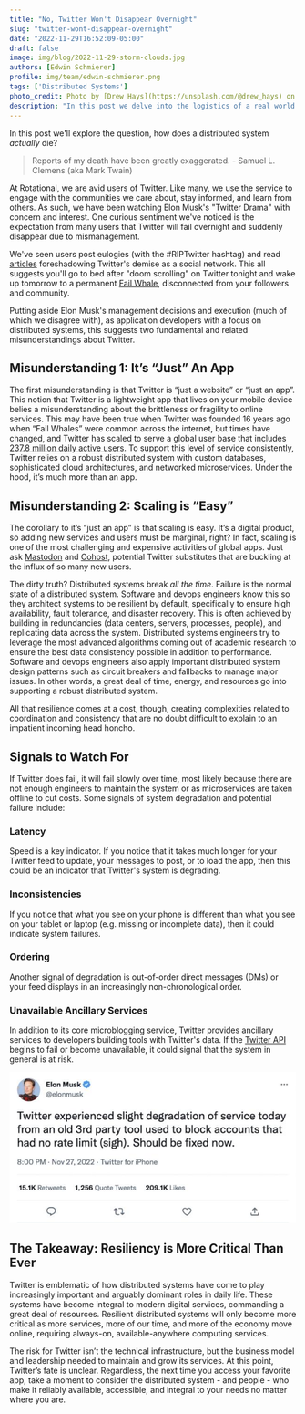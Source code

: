```yaml
---
title: "No, Twitter Won't Disappear Overnight"
slug: "twitter-wont-disappear-overnight"
date: "2022-11-29T16:52:09-05:00"
draft: false
image: img/blog/2022-11-29-storm-clouds.jpg
authors: [Edwin Schmierer]
profile: img/team/edwin-schmierer.png
tags: ['Distributed Systems']
photo_credit: Photo by [Drew Hays](https://unsplash.com/@drew_hays) on [Unsplash](https://unsplash.com/photos/JHHDUs23wjA)
description: "In this post we delve into the logistics of a real world distributed system, and explore what failure does and does not look like."
---
```



In this post we'll explore the question, how does a distributed system *actually* die?

<!--more-->

> Reports of my death have been greatly exaggerated. - Samuel L. Clemens (aka Mark Twain)

At Rotational, we are avid users of Twitter. Like many, we use the service to engage with the communities we care about, stay informed, and learn from others. As such, we have been watching Elon Musk's "Twitter Drama" with concern and interest. One curious sentiment we've noticed is the expectation from many users that Twitter will fail overnight and suddenly disappear due to mismanagement.

We've seen users post eulogies (with the #RIPTwitter hashtag) and read [articles](https://www.nytimes.com/2022/11/18/technology/elon-musk-twitter-workers-quit.html) foreshadowing Twitter's demise as a social network. This all suggests you'll go to bed after "doom scrolling" on Twitter tonight and wake up tomorrow to a permanent [Fail Whale](https://www.techopedia.com/definition/1987/fail-whale), disconnected from your followers and community.

Putting aside Elon Musk's management decisions and execution (much of which we disagree with), as application developers with a focus on distributed systems, this suggests two fundamental and related misunderstandings about Twitter.


## Misunderstanding 1: It’s “Just” An App

The first misunderstanding is that Twitter is “just a website” or “just an app”. This notion that Twitter is a lightweight app that lives on your mobile device belies a misunderstanding about the brittleness or fragility to online services. This may have been true when Twitter was founded 16 years ago when “Fail Whales” were common across the internet, but times have changed, and Twitter has scaled to serve a global user base that includes [237.8 million daily active users](https://s22.q4cdn.com/826641620/files/doc_financials/2022/q2/Final_Q2'22_Earnings_Release.pdf). To support this level of service consistently, Twitter relies on a robust distributed system with custom databases, sophisticated cloud architectures, and networked microservices. Under the hood, it’s much more than an app.

## Misunderstanding 2: Scaling is “Easy”

The corollary to it’s “just an app” is that scaling is easy. It’s a digital product, so adding new services and users must be marginal, right? In fact, scaling is one of the most challenging and expensive activities of global apps. Just ask [Mastodon](https://joinmastodon.org/) and [Cohost](https://cohost.org/rc/welcome), potential Twitter substitutes that are buckling at the influx of so many new users.

The dirty truth? Distributed systems break *all the time*. Failure is the normal state of a distributed system. Software and devops engineers know this so they architect systems to be resilient by default, specifically to ensure high availability, fault tolerance, and disaster recovery. This is often achieved by building in redundancies (data centers, servers, processes, people), and replicating data across the system. Distributed systems engineers try to leverage the most advanced algorithms coming out of academic research to ensure the best data consistency possible in addition to performance. Software and devops engineers also apply important distributed system design patterns such as circuit breakers and fallbacks to manage major issues. In other words, a great deal of time, energy, and resources go into supporting a robust distributed system.

All that resilience comes at a cost, though, creating complexities related to coordination and consistency that are no doubt difficult to explain to an impatient incoming head honcho.

## Signals to Watch For

If Twitter does fail, it will fail slowly over time, most likely because there are not enough engineers to maintain the system or as microservices are taken offline to cut costs. Some signals of system degradation and potential failure include:

### Latency
Speed is a key indicator. If you notice that it takes much longer for your Twitter feed to update, your messages to post, or to load the app, then this could be an indicator that Twitter's system is degrading.

### Inconsistencies
If you notice that what you see on your phone is different than what you see on your tablet or laptop (e.g. missing or incomplete data), then it could indicate system failures.

### Ordering
Another signal of degradation is out-of-order direct messages (DMs) or your feed displays in an increasingly non-chronological order.

### Unavailable Ancillary Services
In addition to its core microblogging service, Twitter provides ancillary services to developers building tools with Twitter's data. If the [Twitter API](https://developer.twitter.com/en/docs/twitter-api) begins to fail or become unavailable, it could signal that the system in general is at risk.

![elon tweet](img/blog/2022-11-29-elon.jpg)

## The Takeaway: Resiliency is More Critical Than Ever

Twitter is emblematic of how distributed systems have come to play increasingly important and arguably dominant roles in daily life. These systems have become integral to modern digital services, commanding a great deal of resources. Resilient distributed systems will only become more critical as more services, more of our time, and more of the economy move online, requiring always-on, available-anywhere computing services.

The risk for Twitter isn’t the technical infrastructure, but the business model and leadership needed to maintain and grow its services. At this point, Twitter’s fate is unclear. Regardless, the next time you access your favorite app, take a moment to consider the distributed system - and people - who make it reliably available, accessible, and integral to your needs no matter where you are.
